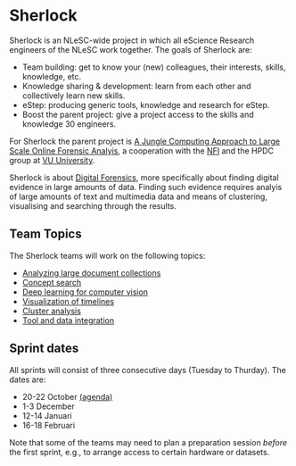# Sherlock

Sherlock is an NLeSC-wide project in which all eScience Research engineers of the NLeSC work together. The goals of Sherlock are:

  - Team building: get to know your (new) colleagues, their interests, skills, knowledge, etc.
  - Knowledge sharing & development: learn from each other and collectively learn new skills.
  - eStep: producing generic tools, knowledge and research for eStep.
  - Boost the parent project: give a project access to the skills and knowledge 30 engineers.

For Sherlock the parent project is [A Jungle Computing Approach to Large Scale Online Forensic Analyis](https://www.esciencecenter.nl/project/a-jungle-computing-approach-to-large-scale-online-forensic-analysis), a cooperation with the [NFI](http://www.nederlandsforensischinstituut.nl/) and the HPDC group at 
[VU University](http://www.cs.vu.nl/en/research/computer-systems/hpdc/). 

Sherlock is about [Digital Forensics](https://en.wikipedia.org/wiki/Digital_forensics), more specifically about finding digital evidence in large amounts of data. Finding such evidence requires analyis of large amounts of text and multimedia data and means of clustering, visualising and searching through the results. 

## Team Topics

The Sherlock teams will work on the following topics:

- [Analyzing large document collections](https://github.com/NLeSC/Sherlock/blob/master/topics/analyzing_document_collections/analyzing_large_document_collections.md)
- [Concept search](https://github.com/NLeSC/Sherlock/blob/master/topics/concept_search/README.md)
- [Deep learning for computer vision](https://github.com/NLeSC/Sherlock/blob/master/topics/deeplearning/deeplearning4computervision.md)
- [Visualization of timelines](https://github.com/NLeSC/Sherlock/tree/master/topics/timeline-visualization)
- [Cluster analysis](https://github.com/NLeSC/Sherlock/blob/master/topics/clusteranalysis/readme.md)
- [Tool and data integration](https://github.com/NLeSC/Sherlock/blob/master/topics/data_tools_integration/README.md)


## Sprint dates

All sprints will consist of three consecutive days (Tuesday to Thurday). The dates are:

- 20-22 October [(agenda)](https://github.com/NLeSC/Sherlock/blob/master/organization/agenda.md)        
- 1-3 December         
- 12-14 Januari          
- 16-18 Februari       

Note that some of the teams may need to plan a preparation session _before_ the first sprint, e.g., to arrange access to certain hardware or datasets. 




